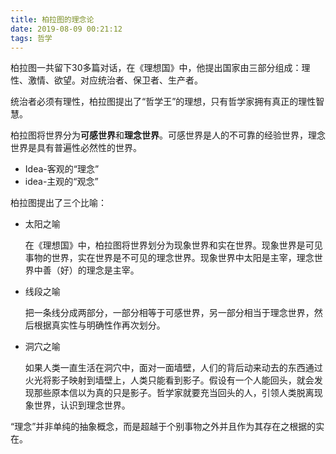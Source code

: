 ```yaml
---
title: 柏拉图的理念论
date: 2019-08-09 00:21:12
tags: 哲学
---
```


柏拉图一共留下30多篇对话，在《理想国》中，他提出国家由三部分组成：理性、激情、欲望。对应统治者、保卫者、生产者。

统治者必须有理性，柏拉图提出了“哲学王”的理想，只有哲学家拥有真正的理性智慧。

柏拉图将世界分为**可感世界**和**理念世界**。可感世界是人的不可靠的经验世界，理念世界是具有普遍性必然性的世界。

- Idea-客观的“理念”
- idea-主观的“观念”

柏拉图提出了三个比喻：

- 太阳之喻

    在《理想国》中，柏拉图将世界划分为现象世界和实在世界。现象世界是可见事物的世界，实在世界是不可见的理念世界。现象世界中太阳是主宰，理念世界中善（好）的理念是主宰。

- 线段之喻

    把一条线分成两部分，一部分相等于可感世界，另一部分相当于理念世界，然后根据真实性与明确性作再次划分。

- 洞穴之喻

    如果人类一直生活在洞穴中，面对一面墙壁，人们的背后动来动去的东西通过火光将影子映射到墙壁上，人类只能看到影子。假设有一个人能回头，就会发现那些原本信以为真的只是影子。哲学家就要充当回头的人，引领人类脱离现象世界，认识到理念世界。

“理念”并非单纯的抽象概念，而是超越于个别事物之外并且作为其存在之根据的实在。
